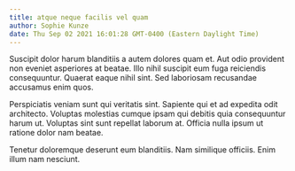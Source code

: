 ```yaml
---
title: atque neque facilis vel quam
author: Sophie Kunze
date: Thu Sep 02 2021 16:01:28 GMT-0400 (Eastern Daylight Time)
---
```

Suscipit dolor harum blanditiis a autem dolores quam et. Aut odio provident non eveniet asperiores at beatae. Illo nihil suscipit eum fuga reiciendis consequuntur. Quaerat eaque nihil sint. Sed laboriosam recusandae accusamus enim quos.

 Perspiciatis veniam sunt qui veritatis sint. Sapiente qui et ad expedita odit architecto. Voluptas molestias cumque ipsam qui debitis quia consequuntur harum ut. Voluptas sint sunt repellat laborum at. Officia nulla ipsum ut ratione dolor nam beatae.

 Tenetur doloremque deserunt eum blanditiis. Nam similique officiis. Enim illum nam nesciunt.